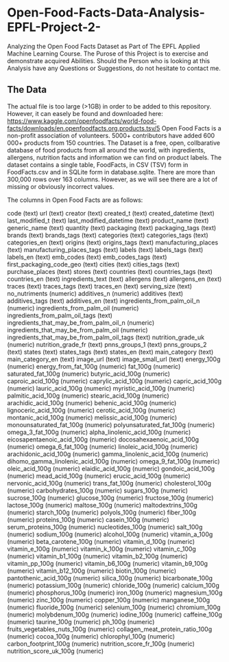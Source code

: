 # Open-Food-Facts-Data-Analysis-EPFL-Project-2-
Analyzing the Open Food Facts Dataset as Part of The EPFL Applied Machine Learning Course. The Purose of this Project is to exercise and demonstrate acquired Abilities. Should the Person who is looking at this Analysis have any Questions or Suggestions, do not hesitate to contact me.

## The Data
The actual file is too large (>1GB) in order to be added to this repository. However, it can easely be found and downloaded here: https://www.kaggle.com/openfoodfacts/world-food-facts/downloads/en.openfoodfacts.org.products.tsv/5
Open Food Facts is a non-profit association of volunteers. 5000+ contributors have added 600 000+ products from 150 countries.
The Dataset is a free, open, collbarative database of food products from all around the world, with ingredients, allergens, nutrition facts and information we can find on product labels.
The dataset contains a single table, FoodFacts, in CSV (TSV) form in FoodFacts.csv and in SQLite form in database.sqlite.
There are more than 300,000 rows over 163 columns. However, as we will see there are a lot of missing or obviously incorrect values.

The columns in Open Food Facts are as follows:

code (text)
url (text)
creator (text)
created_t (text)
created_datetime (text)
last_modified_t (text)
last_modified_datetime (text)
product_name (text)
generic_name (text)
quantity (text)
packaging (text)
packaging_tags (text)
brands (text)
brands_tags (text)
categories (text)
categories_tags (text)
categories_en (text)
origins (text)
origins_tags (text)
manufacturing_places (text)
manufacturing_places_tags (text)
labels (text)
labels_tags (text)
labels_en (text)
emb_codes (text)
emb_codes_tags (text)
first_packaging_code_geo (text)
cities (text)
cities_tags (text)
purchase_places (text)
stores (text)
countries (text)
countries_tags (text)
countries_en (text)
ingredients_text (text)
allergens (text)
allergens_en (text)
traces (text)
traces_tags (text)
traces_en (text)
serving_size (text)
no_nutriments (numeric)
additives_n (numeric)
additives (text)
additives_tags (text)
additives_en (text)
ingredients_from_palm_oil_n (numeric)
ingredients_from_palm_oil (numeric)
ingredients_from_palm_oil_tags (text)
ingredients_that_may_be_from_palm_oil_n (numeric)
ingredients_that_may_be_from_palm_oil (numeric)
ingredients_that_may_be_from_palm_oil_tags (text)
nutrition_grade_uk (numeric)
nutrition_grade_fr (text)
pnns_groups_1 (text)
pnns_groups_2 (text)
states (text)
states_tags (text)
states_en (text)
main_category (text)
main_category_en (text)
image_url (text)
image_small_url (text)
energy_100g (numeric)
energy_from_fat_100g (numeric)
fat_100g (numeric)
saturated_fat_100g (numeric)
butyric_acid_100g (numeric)
caproic_acid_100g (numeric)
caprylic_acid_100g (numeric)
capric_acid_100g (numeric)
lauric_acid_100g (numeric)
myristic_acid_100g (numeric)
palmitic_acid_100g (numeric)
stearic_acid_100g (numeric)
arachidic_acid_100g (numeric)
behenic_acid_100g (numeric)
lignoceric_acid_100g (numeric)
cerotic_acid_100g (numeric)
montanic_acid_100g (numeric)
melissic_acid_100g (numeric)
monounsaturated_fat_100g (numeric)
polyunsaturated_fat_100g (numeric)
omega_3_fat_100g (numeric)
alpha_linolenic_acid_100g (numeric)
eicosapentaenoic_acid_100g (numeric)
docosahexaenoic_acid_100g (numeric)
omega_6_fat_100g (numeric)
linoleic_acid_100g (numeric)
arachidonic_acid_100g (numeric)
gamma_linolenic_acid_100g (numeric)
dihomo_gamma_linolenic_acid_100g (numeric)
omega_9_fat_100g (numeric)
oleic_acid_100g (numeric)
elaidic_acid_100g (numeric)
gondoic_acid_100g (numeric)
mead_acid_100g (numeric)
erucic_acid_100g (numeric)
nervonic_acid_100g (numeric)
trans_fat_100g (numeric)
cholesterol_100g (numeric)
carbohydrates_100g (numeric)
sugars_100g (numeric)
sucrose_100g (numeric)
glucose_100g (numeric)
fructose_100g (numeric)
lactose_100g (numeric)
maltose_100g (numeric)
maltodextrins_100g (numeric)
starch_100g (numeric)
polyols_100g (numeric)
fiber_100g (numeric)
proteins_100g (numeric)
casein_100g (numeric)
serum_proteins_100g (numeric)
nucleotides_100g (numeric)
salt_100g (numeric)
sodium_100g (numeric)
alcohol_100g (numeric)
vitamin_a_100g (numeric)
beta_carotene_100g (numeric)
vitamin_d_100g (numeric)
vitamin_e_100g (numeric)
vitamin_k_100g (numeric)
vitamin_c_100g (numeric)
vitamin_b1_100g (numeric)
vitamin_b2_100g (numeric)
vitamin_pp_100g (numeric)
vitamin_b6_100g (numeric)
vitamin_b9_100g (numeric)
vitamin_b12_100g (numeric)
biotin_100g (numeric)
pantothenic_acid_100g (numeric)
silica_100g (numeric)
bicarbonate_100g (numeric)
potassium_100g (numeric)
chloride_100g (numeric)
calcium_100g (numeric)
phosphorus_100g (numeric)
iron_100g (numeric)
magnesium_100g (numeric)
zinc_100g (numeric)
copper_100g (numeric)
manganese_100g (numeric)
fluoride_100g (numeric)
selenium_100g (numeric)
chromium_100g (numeric)
molybdenum_100g (numeric)
iodine_100g (numeric)
caffeine_100g (numeric)
taurine_100g (numeric)
ph_100g (numeric)
fruits_vegetables_nuts_100g (numeric)
collagen_meat_protein_ratio_100g (numeric)
cocoa_100g (numeric)
chlorophyl_100g (numeric)
carbon_footprint_100g (numeric)
nutrition_score_fr_100g (numeric)
nutrition_score_uk_100g (numeric)

